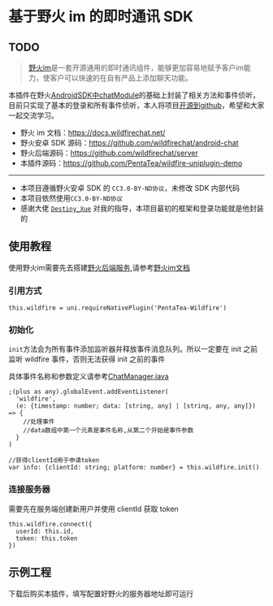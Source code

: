 # 基于野火 im 的即时通讯 SDK

## TODO


> [野火im](https://docs.wildfirechat.net/)是一套开源通用的即时通讯组件，能够更加容易地赋予客户im能力，使客户可以快速的在自有产品上添加聊天功能。

本插件在野火[AndroidSDK中chatModule](https://github.com/wildfirechat/android-chat)的基础上封装了相关方法和事件侦听，目前只实现了基本的登录和所有事件侦听，本人将项目[开源到github](https://github.com/PentaTea/wildfire-uniplugin-demo)，希望和大家一起交流学习。

- 野火 im 文档：https://docs.wildfirechat.net/
- 野火安卓 SDK 源码：https://github.com/wildfirechat/android-chat
- 野火后端源码：https://github.com/wildfirechat/server
- 本插件源码：https://github.com/PentaTea/wildfire-uniplugin-demo

---

- 本项目遵循野火安卓 SDK 的 `CC3.0-BY-ND协议`，未修改 SDK 内部代码
- 本项目依然使用`CC3.0-BY-ND协议`
- 感谢大佬 [`Destiny_Xue`](https://github.com/1369521908) 对我的指导，本项目最初的框架和登录功能就是他封装的

## 使用教程

使用野火im需要先去搭建[野火后端服务](https://github.com/wildfirechat/server),请参考[野火im文档](https://docs.wildfirechat.net/)

### 引用方式

``` TS
this.wildfire = uni.requireNativePlugin('PentaTea-Wildfire')
```

### 初始化

`init`方法会为所有事件添加监听器并释放事件消息队列。所以一定要在 init 之前监听 wildfire 事件，否则无法获得 init 之前的事件

具体事件名称和参数定义请参考[ChatManager.java](https://github.com/PentaTea/wildfire-uniplugin-demo/blob/master/client/src/main/java/cn/wildfirechat/remote/ChatManager.java)

``` TS
;(plus as any).globalEvent.addEventListener(
  'wildfire',
  (e: {timestamp: number; data: [string, any] | [string, any, any]}) => {
    //处理事件
    //data数组中第一个元素是事件名称,从第二个开始是事件参数
  }
)

//获得clientId用于申请token
var info: {clientId: string; platform: number} = this.wildfire.init()
```

### 连接服务器

需要先在服务端创建新用户并使用 clientId 获取 token

```TS
this.wildfire.connect({
  userId: this.id,
  token: this.token
})
```

## 示例工程

下载后购买本插件，填写配置好野火的服务器地址即可运行
